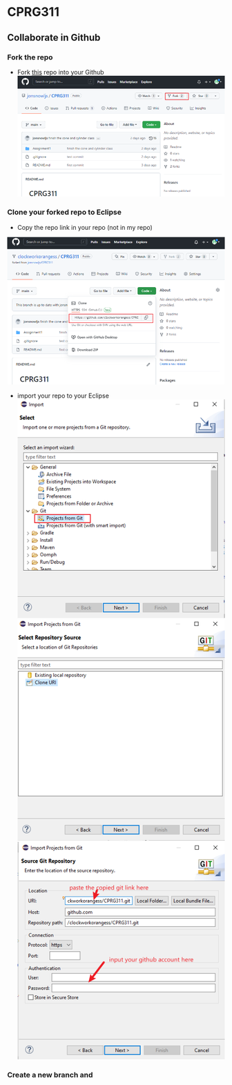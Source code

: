 # CPRG311

## Collaborate in Github

### Fork the repo

- Fork [this](https://github.com/jonsnowljs/CPRG311) repo into your Github
  ![](img/fork.png)

### Clone your forked repo to Eclipse

- Copy the repo link in your repo (not in my repo)

![](img/copygit.png)

- import your repo to your Eclipse
  ![](img/importToEclipse.png)
  ![](img/cloneurl.png)
  ![](img/addgiturl.png)

### Create a new branch and 